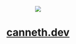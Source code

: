<div align='center'><img src='https://user-images.githubusercontent.com/23531034/148361737-1aadfe95-1de1-43b9-8f31-ad0f6e70c043.png' /></div>
<h1 align='center' style='none'><a href='https://canneth.dev' rel='noreferrer'>canneth.dev</a></h1>
